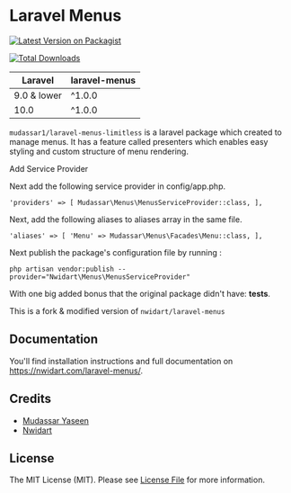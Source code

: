 # Laravel Menus

[![Latest Version on Packagist](https://img.shields.io/packagist/v/mudassar1/laravel-menus.svg?style=flat-square)](https://packagist.org/packages/mudassar1/laravel-menus-limitless)

[//]: # ([![Software License]&#40;https://img.shields.io/badge/license-MIT-brightgreen.svg?style=flat-square&#41;]&#40;LICENSE.md&#41;)
[//]: # ([![Build Status]&#40;https://img.shields.io/travis/mudassar1/laravel-menus/master.svg?style=flat-square&#41;]&#40;https://travis-ci.org/nWidart/laravel-menus&#41;)
[//]: # ([![Scrutinizer Coverage]&#40;https://img.shields.io/scrutinizer/coverage/g/mudassar1/laravel-menus.svg?style=flat-square&#41;]&#40;https://scrutinizer-ci.com/g/nWidart/laravel-menus/?branch=master&#41;)
[//]: # ([![SensioLabsInsight]&#40;https://img.shields.io/sensiolabs/i/6b187410-e586-465f-a137-2d1fbf7ac724.svg?style=flat-square&#41;]&#40;https://insight.sensiolabs.com/projects/6b187410-e586-465f-a137-2d1fbf7ac724&#41;)
[//]: # ([![Quality Score]&#40;https://img.shields.io/scrutinizer/g/mudassar1/laravel-menus.svg?style=flat-square&#41;]&#40;https://scrutinizer-ci.com/g/nWidart/laravel-menus&#41;)
[![Total Downloads](https://img.shields.io/packagist/dt/mudassar1/laravel-menus.svg?style=flat-square)](https://packagist.org/packages/mudassar1/laravel-menus-limitless)

| **Laravel** | **laravel-menus** |
|-------------|-------------------|
| 9.0 & lower | ^1.0.0            |
| 10.0        | ^1.0.0            |

`mudassar1/laravel-menus-limitless` is a laravel package which created to manage menus. It has a feature called presenters which enables easy styling and custom structure of menu rendering.

Add Service Provider

Next add the following service provider in config/app.php.

`'providers' => [
    Mudassar\Menus\MenusServiceProvider::class,
],`

Next, add the following aliases to aliases array in the same file.

`'aliases' => [
    'Menu' => Mudassar\Menus\Facades\Menu::class,
],`

Next publish the package's configuration file by running :

`php artisan vendor:publish --provider="Nwidart\Menus\MenusServiceProvider"`

With one big added bonus that the original package didn't have: **tests**.

This is a fork & modified version of `nwidart/laravel-menus`

## Documentation

You'll find installation instructions and full documentation on https://nwidart.com/laravel-menus/.

## Credits

- [Mudassar Yaseen](https://github.com/mudassar1)
- [Nwidart](https://github.com/nwidart)

[//]: # (- [All Contributors]&#40;../../contributors&#41;)

## License

The MIT License (MIT). Please see [License File](LICENSE.md) for more information.
